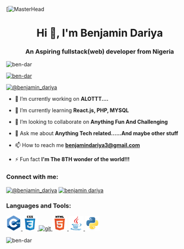 [![MasterHead](https://miro.medium.com/max/1360/0*gqO3slLmGb4mUeje.gif)
<h1 align="center">Hi 👋, I'm Benjamin Dariya</h1>
<h3 align="center">An Aspiring fullstack(web) developer from Nigeria</h3>

<p align="left"> <img src="https://komarev.com/ghpvc/?username=ben-dar&label=Profile%20views&color=0e75b6&style=flat" alt="ben-dar" /> </p>

<p align="left"> <a href="https://github.com/ryo-ma/github-profile-trophy"><img src="https://github-profile-trophy.vercel.app/?username=ben-dar" alt="ben-dar" /></a> </p>

<p align="left"> <a href="https://twitter.com/@benjamin_dariya" target="blank"><img src="https://img.shields.io/twitter/follow/@benjamin_dariya?logo=twitter&style=for-the-badge" alt="@benjamin_dariya" /></a> </p>

- 🔭 I’m currently working on **ALOTTT....**

- 🌱 I’m currently learning **React.js, PHP, MYSQL**

- 👯 I’m looking to collaborate on **Anything Fun And Challenging**

- 💬 Ask me about **Anything Tech related......And maybe other stuff**

- 📫 How to reach me **benjamindariya3@gmail.com**

- ⚡ Fun fact **I'm The 8TH wonder of the world!!!**

<h3 align="left">Connect with me:</h3>
<p align="left">
<a href="https://twitter.com/@benjamin_dariya" target="blank"><img align="center" src="https://raw.githubusercontent.com/rahuldkjain/github-profile-readme-generator/master/src/images/icons/Social/twitter.svg" alt="@benjamin_dariya" height="30" width="40" /></a>
<a href="www.linkedin.com/in/benjamin-dariya" target="blank"><img align="center" src="https://raw.githubusercontent.com/rahuldkjain/github-profile-readme-generator/master/src/images/icons/Social/linked-in-alt.svg" alt="benjamin dariya" height="30" width="40" /></a>
</p>

<h3 align="left">Languages and Tools:</h3>
<p align="left"> <a href="https://www.w3schools.com/cpp/" target="_blank" rel="noreferrer"> <img src="https://raw.githubusercontent.com/devicons/devicon/master/icons/cplusplus/cplusplus-original.svg" alt="cplusplus" width="40" height="40"/> </a> <a href="https://www.w3schools.com/css/" target="_blank" rel="noreferrer"> <img src="https://raw.githubusercontent.com/devicons/devicon/master/icons/css3/css3-original-wordmark.svg" alt="css3" width="40" height="40"/> </a> <a href="https://git-scm.com/" target="_blank" rel="noreferrer"> <img src="https://www.vectorlogo.zone/logos/git-scm/git-scm-icon.svg" alt="git" width="40" height="40"/> </a> <a href="https://www.w3.org/html/" target="_blank" rel="noreferrer"> <img src="https://raw.githubusercontent.com/devicons/devicon/master/icons/html5/html5-original-wordmark.svg" alt="html5" width="40" height="40"/> </a> <a href="https://www.java.com" target="_blank" rel="noreferrer"> <img src="https://raw.githubusercontent.com/devicons/devicon/master/icons/java/java-original.svg" alt="java" width="40" height="40"/> </a> <a href="https://www.python.org" target="_blank" rel="noreferrer"> <img src="https://raw.githubusercontent.com/devicons/devicon/master/icons/python/python-original.svg" alt="python" width="40" height="40"/> </a> </p>

<p><img align="center" src="https://github-readme-stats.vercel.app/api/top-langs?username=ben-dar&show_icons=true&locale=en&layout=compact" alt="ben-dar" /></p>


